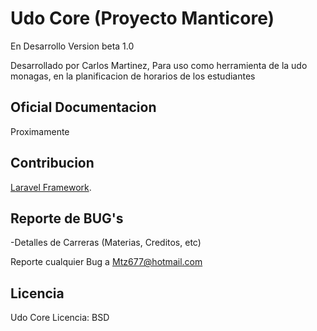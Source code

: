 # Udo Core (Proyecto Manticore)

En Desarrollo
Version beta 1.0

Desarrollado por Carlos Martinez, Para uso como herramienta de la udo monagas, en la planificacion de horarios de los estudiantes

## Oficial Documentacion

Proximamente

## Contribucion

[Laravel Framework](http://laravel.com/docs/contributions).

## Reporte de BUG's

-Detalles de Carreras (Materias, Creditos, etc)

Reporte cualquier Bug a Mtz677@hotmail.com

## Licencia

Udo Core Licencia: BSD
